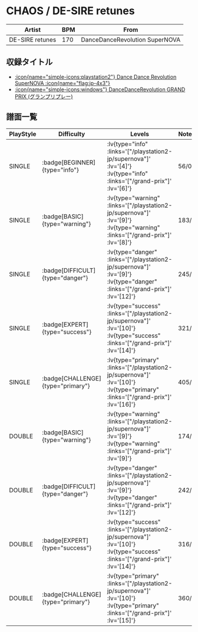 # CHAOS / DE-SIRE retunes

|Artist|BPM|From|
|------|---|----|
|DE-SIRE retunes|170|DanceDanceRevolution SuperNOVA|

## 収録タイトル

- [ :icon{name="simple-icons:playstation2"} Dance Dance Revolution SuperNOVA :icon{name="flag:jp-4x3"} ](/playstation2-jp/supernova)
- [ :icon{name="simple-icons:windows"} DanceDanceRevolution GRAND PRIX (グランプリプレー)](/grand-prix)

## 譜面一覧

|PlayStyle|Difficulty|Levels|Notes|Movie|
|---------|----------|------|-----|-----|
|SINGLE| :badge[BEGINNER]{type="info"} | :lv{type="info" :links='["/playstation2-jp/supernova"]' :lv='[4]'}  :lv{type="info" :links='["/grand-prix"]' :lv='[6]'} |56/0||
|SINGLE| :badge[BASIC]{type="warning"} | :lv{type="warning" :links='["/playstation2-jp/supernova"]' :lv='[9]'}  :lv{type="warning" :links='["/grand-prix"]' :lv='[8]'} |183/5||
|SINGLE| :badge[DIFFICULT]{type="danger"} | :lv{type="danger" :links='["/playstation2-jp/supernova"]' :lv='[9]'}  :lv{type="danger" :links='["/grand-prix"]' :lv='[12]'} |245/2||
|SINGLE| :badge[EXPERT]{type="success"} | :lv{type="success" :links='["/playstation2-jp/supernova"]' :lv='[10]'}  :lv{type="success" :links='["/grand-prix"]' :lv='[14]'} |321/5||
|SINGLE| :badge[CHALLENGE]{type="primary"} | :lv{type="primary" :links='["/playstation2-jp/supernova"]' :lv='[10]'}  :lv{type="primary" :links='["/grand-prix"]' :lv='[16]'} |405/9||
|DOUBLE| :badge[BASIC]{type="warning"} | :lv{type="warning" :links='["/playstation2-jp/supernova"]' :lv='[9]'}  :lv{type="warning" :links='["/grand-prix"]' :lv='[9]'} |174/2||
|DOUBLE| :badge[DIFFICULT]{type="danger"} | :lv{type="danger" :links='["/playstation2-jp/supernova"]' :lv='[9]'}  :lv{type="danger" :links='["/grand-prix"]' :lv='[12]'} |242/2||
|DOUBLE| :badge[EXPERT]{type="success"} | :lv{type="success" :links='["/playstation2-jp/supernova"]' :lv='[10]'}  :lv{type="success" :links='["/grand-prix"]' :lv='[14]'} |316/5||
|DOUBLE| :badge[CHALLENGE]{type="primary"} | :lv{type="primary" :links='["/playstation2-jp/supernova"]' :lv='[10]'}  :lv{type="primary" :links='["/grand-prix"]' :lv='[15]'} |360/7||
